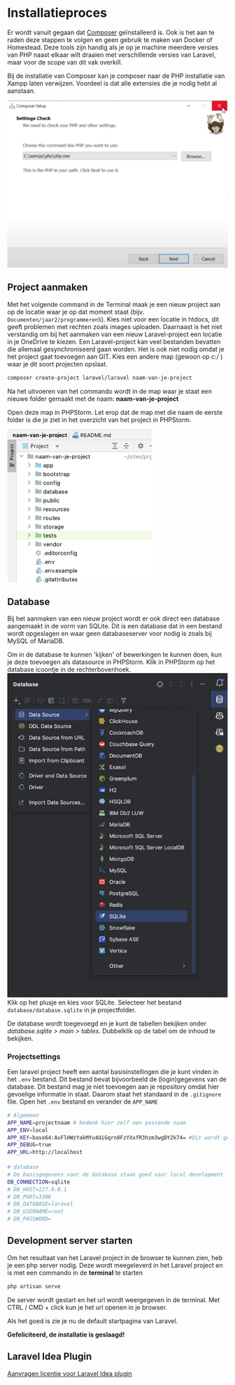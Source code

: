# Installatieproces

Er wordt vanuit gegaan dat [Composer](https://getcomposer.org/doc/00-intro.md) geïnstalleerd is. Ook is het aan te raden deze stappen te volgen en geen gebruik te maken van Docker of Homestead. Deze tools zijn handig als je op je machine meerdere versies van PHP naast elkaar wilt draaien met verschillende versies van Laravel, maar voor de scope van dit vak overkill. 

Bij de installatie van Composer kan je composer naar de PHP installatie van Xampp laten verwijzen. Voordeel is dat alle extensies die je nodig hebt al aanstaan. 

![Select xampp during composer installation](../images/composer-with-xampp.png)

## Project aanmaken

Met het volgende command in de Terminal maak je een nieuw project aan op de locatie waar je op dat moment staat (bijv. `Documenten/jaar2/programmeren5`). Kies niet voor een locatie in htdocs, dit geeft problemen met rechten zoals images uploaden. Daarnaast is het niet verstandig om bij het aanmaken van een nieuw Laravel-project een locatie in je OneDrive te kiezen. Een Laravel-project kan veel bestanden bevatten die allemaal gesynchroniseerd gaan worden. Het is ook niet nodig omdat je het project gaat toevoegen aan GIT. Kies een andere map (gewoon op c:/ ) waar je dit soort projecten opslaat. 

```bash
composer create-project laravel/laravel naam-van-je-project
```

Na het uitvoeren van het commando wordt in de map waar je staat een nieuwe folder gemaakt met de naam: **naam-van-je-project**

Open deze map in PHPStorm. Let erop dat de map met die naam de eerste folder is die je ziet in het overzicht van het project in PHPStorm.

![project folder](../images/project-folder.png)

## Database

Bij het aanmaken van een nieuw project wordt er ook direct een database aangemaakt in de vorm van SQLite. Dit is een database dat in een bestand wordt opgeslagen en waar geen databaseserver voor nodig is zoals bij MySQL of MariaDB.

Om in de database te kunnen 'kijken' of bewerkingen te kunnen doen, kun je deze toevoegen als datasource in PHPStorm. Klik in PHPStorm op het database icoontje in de rechterbovenhoek.
![datasource toevoegen](../images/datasource.png)
Klik op het plusje en kies voor SQLite. Selecteer het bestand `database/database.sqlite` in je projectfolder.

De database wordt toegevoegd en je kunt de tabellen bekijken onder _database.sqlite > main > tables_. Dubbelklik op de tabel om de inhoud te bekijken.



### Projectsettings

Een laravel project heeft een aantal basisinstellingen die je kunt vinden in het `.env` bestand. Dit bestand bevat bijvoorbeeld de (login)gegevens van de database. Dit bestand mag je niet toevoegen aan je repository omdat hier gevoelige informatie in staat. Daarom staat het standaard in de `.gitignore` file. 
Open het `.env` bestand en verander de `APP_NAME`

```bash
# Algemeen
APP_NAME=projectnaam # bedenk hier zelf een passende naam
APP_ENV=local
APP_KEY=base64:AvFlHWzYakMYu4UiGqrn8FzYXxfR3hzm3wgDY2k74= #Dit wordt gegenereerd
APP_DEBUG=true
APP_URL=http://localhost

# database
# De basisgegevens voor de database staan goed voor local development
DB_CONNECTION=sqlite
# DB_HOST=127.0.0.1
# DB_PORT=3306
# DB_DATABASE=laravel
# DB_USERNAME=root
# DB_PASSWORD=
```

## Development server starten

Om het resultaat van het Laravel project in de browser te kunnen zien, heb je een php server nodig. Deze wordt meegeleverd in het Laravel project en is met een commando in de **terminal** te starten

```bash
php artisan serve
```

De server wordt gestart en het url wordt weergegeven in de terminal. Met CTRL / CMD + click kun je het url openen in je browser.

Als het goed is zie je nu de default startpagina van Laravel.

**Gefeliciteerd, de installatie is geslaagd!**

## Laravel Idea Plugin
[Aanvragen licentie voor Laravel Idea plugin](laravelidea.md)
